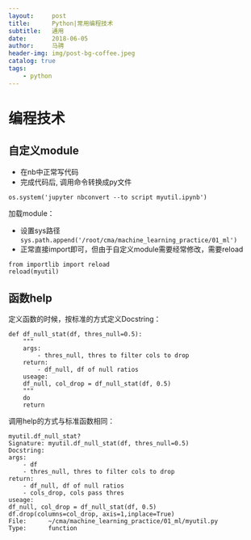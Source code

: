 ```yaml
---
layout:     post
title:      Python|常用编程技术
subtitle:   通用
date:       2018-06-05
author:     马骋
header-img: img/post-bg-coffee.jpeg
catalog: true
tags:
    - python
---
```



# 编程技术

## 自定义module

- 在nb中正常写代码
- 完成代码后, 调用命令转换成py文件
```
os.system('jupyter nbconvert --to script myutil.ipynb')
```

加载module：

- 设置sys路径
`sys.path.append('/root/cma/machine_learning_practice/01_ml')`
- 正常直接import即可，但由于自定义module需要经常修改，需要reload
```
from importlib import reload
reload(myutil)
```

## 函数help

定义函数的时候，按标准的方式定义Docstring：

```
def df_null_stat(df, thres_null=0.5):
    """
    args:
        - thres_null, thres to filter cols to drop
    return:
        - df_null, df of null ratios 
    useage:
    df_null, col_drop = df_null_stat(df, 0.5)
    """ 
    do
    return 
```

调用help的方式与标准函数相同：

```
myutil.df_null_stat?
Signature: myutil.df_null_stat(df, thres_null=0.5)
Docstring:
args:
    - df
    - thres_null, thres to filter cols to drop
return:
    - df_null, df of null ratios 
    - cols_drop, cols pass thres
useage:
df_null, col_drop = df_null_stat(df, 0.5)
df.drop(columns=col_drop, axis=1,inplace=True)
File:      ~/cma/machine_learning_practice/01_ml/myutil.py
Type:      function
```




